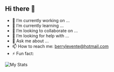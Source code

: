 ## Hi there 👋

- 🔭 I’m currently working on ...
- 🌱 I’m currently learning ...
- 👯 I’m looking to collaborate on ...
- 🤔 I’m looking for help with ...
- 💬 Ask me about ...
- 📫 How to reach me: berrylevente@hotmail.com
- ⚡ Fun fact:

![My Stats](https://github-readme-stats.vercel.app/api?username=leventeberry&theme=dark&show_icons=true&hide_border=false&count_private=true)
